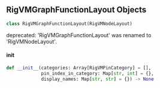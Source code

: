 ## RigVMGraphFunctionLayout Objects

```python
class RigVMGraphFunctionLayout(RigVMNodeLayout)
```

deprecated: 'RigVMGraphFunctionLayout' was renamed to 'RigVMNodeLayout'.

<a id="unreal.RigVMGraphFunctionLayout.__init__"></a>

#### __init__

```python
def __init__(categories: Array[RigVMPinCategory] = [],
             pin_index_in_category: Map[str, int] = {},
             display_names: Map[str, str] = {}) -> None
```

<a id="unreal.RigVMPinCategory"></a>